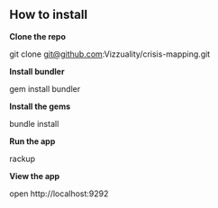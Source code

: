 ## How to install

**Clone the repo**

git clone git@github.com:Vizzuality/crisis-mapping.git

**Install bundler**

gem install bundler

**Install the gems**

bundle install

**Run the app**

rackup

**View the app**

open http://localhost:9292
